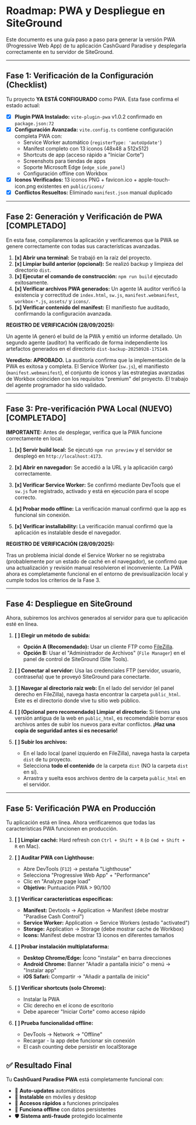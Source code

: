 
# Roadmap: PWA y Despliegue en SiteGround

Este documento es una guía paso a paso para generar la versión PWA (Progressive Web App) de tu aplicación CashGuard Paradise y desplegarla correctamente en tu servidor de SiteGround.

---

## Fase 1: Verificación de la Configuración (Checklist)

Tu proyecto **YA ESTÁ CONFIGURADO** como PWA. Esta fase confirma el estado actual:

- [x] **Plugin PWA Instalado:** `vite-plugin-pwa` v1.0.2 confirmado en `package.json:72`
- [x] **Configuración Avanzada:** `vite.config.ts` contiene configuración completa PWA con:
  - Service Worker automático (`registerType: 'autoUpdate'`)
  - Manifest completo con 13 iconos (48x48 a 512x512)
  - Shortcuts de app (acceso rápido a "Iniciar Corte")
  - Screenshots para tiendas de apps
  - Soporte Microsoft Edge (`edge_side_panel`)
  - Configuración offline con Workbox
- [x] **Iconos Verificados:** 13 iconos PNG + favicon.ico + apple-touch-icon.png existentes en `public/icons/`
- [x] **Conflictos Resueltos:** Eliminado `manifest.json` manual duplicado

---

## Fase 2: Generación y Verificación de PWA [COMPLETADO]

En esta fase, compilaremos la aplicación y verificaremos que la PWA se genere correctamente con todas sus características avanzadas.

1.  **[x] Abrir una terminal:** Se trabajó en la raíz del proyecto.
2.  **[x] Limpiar build anterior (opcional):** Se realizó backup y limpieza del directorio `dist`.
3.  **[x] Ejecutar el comando de construcción:** `npm run build` ejecutado exitosamente.
4.  **[x] Verificar archivos PWA generados:** Un agente IA auditor verificó la existencia y correctitud de `index.html`, `sw.js`, `manifest.webmanifest`, `workbox-*.js`, `assets/` y `icons/`.
5.  **[x] Verificar contenido del manifest:** El manifiesto fue auditado, confirmando la configuración avanzada.

**REGISTRO DE VERIFICACIÓN (28/09/2025):**

Un agente IA generó el build de la PWA y emitió un informe detallado. Un segundo agente (auditor) ha verificado de forma independiente los artefactos generados en el directorio `dist-backup-20250928-175149`.

**Veredicto:** **APROBADO.** La auditoría confirma que la implementación de la PWA es exitosa y completa. El Service Worker (`sw.js`), el manifiesto (`manifest.webmanifest`), el conjunto de iconos y las estrategias avanzadas de Workbox coinciden con los requisitos "premium" del proyecto. El trabajo del agente programador ha sido validado.

---

## Fase 3: Pre-verificación PWA Local (NUEVO) [COMPLETADO]

**IMPORTANTE:** Antes de desplegar, verifica que la PWA funcione correctamente en local.

1.  **[x] Servir build local:** Se ejecutó `npm run preview` y el servidor se desplegó en `http://localhost:4173`.

2.  **[x] Abrir en navegador:** Se accedió a la URL y la aplicación cargó correctamente.

3.  **[x] Verificar Service Worker:** Se confirmó mediante DevTools que el `sw.js` fue registrado, activado y está en ejecución para el scope correcto.

4.  **[x] Probar modo offline:** La verificación manual confirmó que la app es funcional sin conexión.

5.  **[x] Verificar installability:** La verificación manual confirmó que la aplicación es instalable desde el navegador.

**REGISTRO DE VERIFICACIÓN (28/09/2025):**

Tras un problema inicial donde el Service Worker no se registraba (probablemente por un estado de caché en el navegador), se confirmó que una actualización y revisión manual resolvieron el inconveniente. La PWA ahora es completamente funcional en el entorno de previsualización local y cumple todos los criterios de la Fase 3.

---

## Fase 4: Despliegue en SiteGround

Ahora, subiremos los archivos generados al servidor para que tu aplicación esté en línea.

1.  **[ ] Elegir un método de subida:**
    *   **Opción A (Recomendado):** Usar un cliente FTP como [FileZilla](https://filezilla-project.org/).
    *   **Opción B:** Usar el "Administrador de Archivos" (`File Manager`) en el panel de control de SiteGround (Site Tools).

2.  **[ ] Conectar al servidor:** Usa las credenciales FTP (servidor, usuario, contraseña) que te proveyó SiteGround para conectarte.

3.  **[ ] Navegar al directorio raíz web:** En el lado del servidor (el panel derecho en FileZilla), navega hasta encontrar la carpeta `public_html`. Este es el directorio donde vive tu sitio web público.

4.  **[ ] (Opcional pero recomendado) Limpiar el directorio:** Si tienes una versión antigua de la web en `public_html`, es recomendable borrar esos archivos antes de subir los nuevos para evitar conflictos. **¡Haz una copia de seguridad antes si es necesario!**

5.  **[ ] Subir los archivos:**
    *   En el lado local (panel izquierdo en FileZilla), navega hasta la carpeta `dist` de tu proyecto.
    *   Selecciona **todo el contenido** de la carpeta `dist` (NO la carpeta `dist` en sí).
    *   Arrastra y suelta esos archivos dentro de la carpeta `public_html` en el servidor.

---

## Fase 5: Verificación PWA en Producción

Tu aplicación está en línea. Ahora verificaremos que todas las características PWA funcionen en producción.

1.  **[ ] Limpiar caché:** Hard refresh con `Ctrl + Shift + R` (o `Cmd + Shift + R` en Mac).

2.  **[ ] Auditar PWA con Lighthouse:**
    - Abre DevTools (`F12`) → pestaña "Lighthouse"
    - Selecciona "Progressive Web App" + "Performance"
    - Clic en "Analyze page load"
    - **Objetivo:** Puntuación PWA > 90/100

3.  **[ ] Verificar características específicas:**
    - **Manifest:** Devtools → Application → Manifest (debe mostrar "Paradise Cash Control")
    - **Service Worker:** Application → Service Workers (estado "activated")
    - **Storage:** Application → Storage (debe mostrar cache de Workbox)
    - **Icons:** Manifest debe mostrar 13 iconos en diferentes tamaños

4.  **[ ] Probar instalación multiplataforma:**
    - **Desktop Chrome/Edge:** Ícono "instalar" en barra direcciones
    - **Android Chrome:** Banner "Añadir a pantalla inicio" o menú → "Instalar app"
    - **iOS Safari:** Compartir → "Añadir a pantalla de inicio"

5.  **[ ] Verificar shortcuts (solo Chrome):**
    - Instalar la PWA
    - Clic derecho en el ícono de escritorio
    - Debe aparecer "Iniciar Corte" como acceso rápido

6.  **[ ] Prueba funcionalidad offline:**
    - DevTools → Network → "Offline"
    - Recargar - la app debe funcionar sin conexión
    - El cash counting debe persistir en localStorage

## ✅ Resultado Final

Tu **CashGuard Paradise PWA** está completamente funcional con:
- 🔄 **Auto-updates** automáticos
- 📱 **Instalable** en móviles y desktop
- 🚀 **Accesos rápidos** a funciones principales
- 💾 **Funciona offline** con datos persistentes
- 🛡️ **Sistema anti-fraude** protegido localmente
